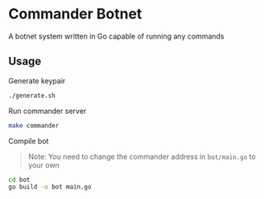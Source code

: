 # Commander Botnet

A botnet system written in Go capable of running any commands

## Usage

Generate keypair

```bash
./generate.sh
```

Run commander server

```bash
make commander
```

Compile bot

> Note: You need to change the commander address in `bot/main.go` to your own

```bash
cd bot
go build -o bot main.go
```

